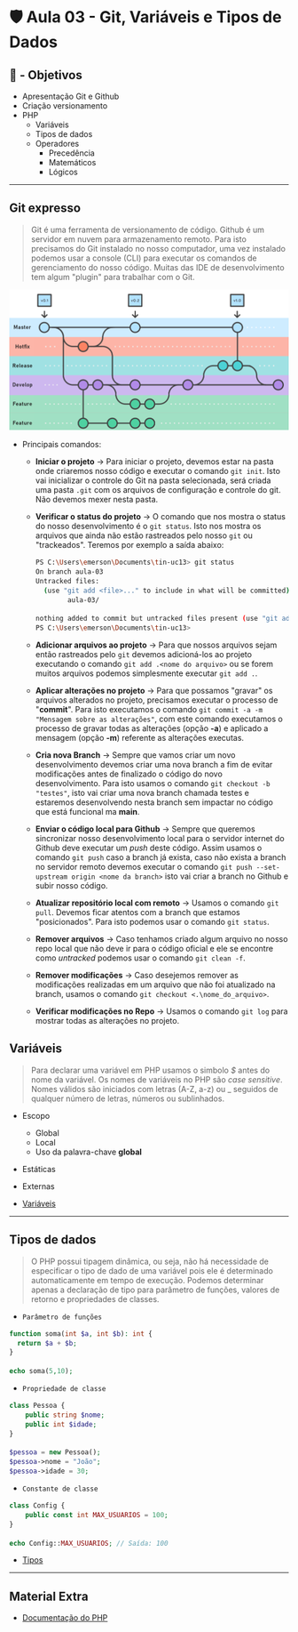 # 🛡️ Aula 03 - Git, Variáveis e Tipos de Dados

## 🎯 - Objetivos
- Apresentação Git e Github
- Criação versionamento
- PHP
  - Variáveis
  - Tipos de dados
  - Operadores
    - Precedência
    - Matemáticos
    - Lógicos

---
## Git expresso
> Git é uma ferramenta de versionamento de código. Github é um servidor em nuvem para armazenamento remoto. Para isto precisamos do Git instalado no nosso computador, uma vez instalado podemos usar a console (CLI) para executar os comandos de gerenciamento do nosso código. Muitas das IDE de desenvolvimento tem algum "plugin" para trabalhar com o Git.

![Github Flox](image.png)

- Principais comandos:

  - **Iniciar o projeto** -> Para iniciar o projeto, devemos estar na pasta onde criaremos nosso código e executar o comando `git init`. Isto vai inicializar o controle do Git na pasta selecionada, será criada uma pasta `.git` com os arquivos de configuração e controle do git. Não devemos mexer nesta pasta.

  - **Verificar o status do projeto** -> O comando que nos mostra o status do nosso desenvolvimento é o `git status`. Isto nos mostra os arquivos que ainda não estão rastreados pelo nosso `git` ou "trackeados". Teremos por exemplo a saída abaixo:

    ```bash
    PS C:\Users\emerson\Documents\tin-uc13> git status
    On branch aula-03
    Untracked files:
      (use "git add <file>..." to include in what will be committed)
            aula-03/
    
    nothing added to commit but untracked files present (use "git add" to track)
    PS C:\Users\emerson\Documents\tin-uc13> 
    ```
  - **Adicionar arquivos ao projeto** -> Para que nossos arquivos sejam então rastreados pelo `git` devemos adicioná-los ao projeto executando o comando `git add .<nome do arquivo>` ou se forem muitos arquivos podemos simplesmente executar `git add .`.
  - **Aplicar alterações no projeto** -> Para que possamos "gravar" os arquivos alterados no projeto, precisamos executar o processo de "**commit**". Para isto executamos o comando `git commit -a -m "Mensagem sobre as alterações"`, com este comando executamos o processo de gravar todas as alterações (opção **-a**) e aplicado a mensagem (opção **-m**) referente as alterações executas.
  - **Cria nova Branch** -> Sempre que vamos criar um novo desenvolvimento devemos criar uma nova branch a fim de evitar modificações antes de finalizado o código do novo desenvolvimento. Para isto usamos o comando `git checkout -b "testes"`, isto vai criar uma nova branch chamada testes e estaremos desenvolvendo nesta branch sem impactar no código que está funcional ma **main**.
  - **Enviar o código local para Github** -> Sempre que queremos sincronizar nosso desenvolvimento local para o servidor internet do Github deve executar um *push* deste código. Assim usamos o comando `git push` caso a branch já exista, caso não exista a branch no servidor remoto devemos executar o comando `git push --set-upstream origin <nome da branch>` isto vai criar a branch no Github e subir nosso código.
  - **Atualizar repositório local com remoto** -> Usamos o comando `git pull`. Devemos ficar atentos com a branch que estamos "posicionados". Para isto podemos usar o comando `git status`.
  - **Remover arquivos** -> Caso tenhamos criado algum arquivo no nosso repo local que não deve ir para o código oficial e ele se encontre como *untracked* podemos usar o comando `git clean -f`.
  - **Remover modificações** -> Caso desejemos remover as modificações realizadas em um arquivo que não foi atualizado na branch, usamos o comando `git checkout <.\nome_do_arquivo>`.
  - **Verificar modificações no Repo** -> Usamos o comando `git log` para mostrar todas as alterações no projeto.



## Variáveis
> Para declarar uma variável em PHP usamos o simbolo *$* antes do nome da variável. Os nomes de variáveis no PHP são *case sensitive*. Nomes válidos são iniciados com letras (A-Z, a-z) ou _ seguidos de qualquer número de letras, números ou sublinhados.

- Escopo
  - Global
  - Local
  - Uso da palavra-chave **global**
- Estáticas
- Externas

- [Variáveis](https://www.php.net/manual/pt_BR/language.variables.php)

---
## Tipos de dados
> O PHP possui tipagem dinâmica, ou seja, não há necessidade de especificar o tipo de dado de uma variável pois ele é determinado automaticamente em tempo de execução. Podemos determinar apenas a declaração de tipo para parâmetro de funções, valores de retorno e propriedades de classes.

- `Parâmetro de funções`
```php
function soma(int $a, int $b): int {
  return $a + $b;
}

echo soma(5,10);
```

- `Propriedade de classe`
```php
class Pessoa {
    public string $nome;
    public int $idade;
}

$pessoa = new Pessoa();
$pessoa->nome = "João";
$pessoa->idade = 30;
```

- `Constante de classe`
```php
class Config {
    public const int MAX_USUARIOS = 100;
}

echo Config::MAX_USUARIOS; // Saída: 100
```

- [Tipos](https://www.php.net/manual/pt_BR/language.types.php)

---
## Material Extra
- [Documentação do PHP](https://www.php.net/manual/pt_BR/index.php)